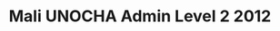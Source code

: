 ---
title: Mali UNOCHA Admin Level 2 2012
categories: 
    - data
geography: mali
partner: unocha
cat: logistics
year: 2012
layer: ocha-cod.mali-admin2-2012
api:
embed:
source: UNOCHA
license: Humanitarian Use
updated: 3/28/2012
description: This layer depicts the second level administrative borders for Mali. Data obtained from the UN Office for the Coordination of Humanitarian Affairs (UN OCHA) [Common and Fundamental Operating Datasets Registry](http://cod.humanitarianresponse.info/). See the [Mali](http://cod.humanitarianresponse.info/country-region/Mali) registry for the most recent changes.
downloads:
    - type: shapefile
      link: http://dl.dropbox.com/u/72717685/ocha-mali-admin2.zip
    - type: sqlite
      link: http://dl.dropbox.com/u/72717685/ocha-mali-admin2.sqlite.zip
---